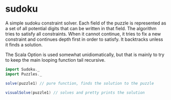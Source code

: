 # sudoku

A simple sudoku constraint solver. Each field of the puzzle is represented as a
set of all potential digits that can be written in that field. The algorithm
tries to satisfy all constraints. When it cannot continue, it tries to fix a
new constraint and continues depth first in order to satisfy. It backtracks
unless it finds a solution.

The Scala Option is used somewhat unidiomatically, but that is mainly to try
to keep the main looping function tail recursive.

```scala
import Sudoku._
import Puzzles._

solve(puzzle1) // pure function, finds the solution to the puzzle

visualSolve(puzzle1) // solves and pretty prints the solution
```
